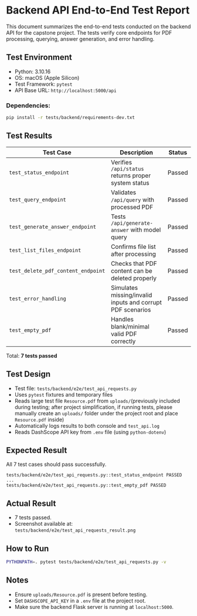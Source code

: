 # Backend API End-to-End Test Report

This document summarizes the end-to-end tests conducted on the backend API for the capstone project. The tests verify core endpoints for PDF processing, querying, answer generation, and error handling.

## Test Environment

- Python: 3.10.16
- OS: macOS (Apple Silicon)
- Test Framework: `pytest`
- API Base URL: `http://localhost:5000/api`

### Dependencies:
```bash
pip install -r tests/backend/requirements-dev.txt
```


## Test Results

| Test Case                          | Description                                                | Status  |
|-----------------------------------|------------------------------------------------------------|---------|
| `test_status_endpoint`            | Verifies `/api/status` returns proper system status        | Passed |
| `test_query_endpoint`             | Validates `/api/query` with processed PDF                  | Passed |
| `test_generate_answer_endpoint`   | Tests `/api/generate-answer` with model query              | Passed |
| `test_list_files_endpoint`        | Confirms file list after processing                        | Passed |
| `test_delete_pdf_content_endpoint`| Checks that PDF content can be deleted properly            | Passed |
| `test_error_handling`             | Simulates missing/invalid inputs and corrupt PDF scenarios | Passed |
| `test_empty_pdf`                  | Handles blank/minimal valid PDF correctly                  | Passed |

Total: **7 tests passed**

## Test Design

- Test file: `tests/backend/e2e/test_api_requests.py`
- Uses `pytest` fixtures and temporary files
- Reads large test file `Resource.pdf` from `uploads/`(previously included during testing; after project simplification, if running tests, please manually create an `uploads/` folder under the project root and place `Resource.pdf` inside)
- Automatically logs results to both console and `test_api.log`
- Reads DashScope API key from `.env` file (using `python-dotenv`)

## Expected Result

All 7 test cases should pass successfully.

```
tests/backend/e2e/test_api_requests.py::test_status_endpoint PASSED
...
tests/backend/e2e/test_api_requests.py::test_empty_pdf PASSED
```

## Actual Result

- 7 tests passed.
- Screenshot available at: `tests/backend/e2e/test_api_requests_result.png`


## How to Run

```bash
PYTHONPATH=. pytest tests/backend/e2e/test_api_requests.py -v
```

## Notes

- Ensure `uploads/Resource.pdf` is present before testing.
- Set `DASHSCOPE_API_KEY` in a `.env` file at the project root.
- Make sure the backend Flask server is running at `localhost:5000`.

